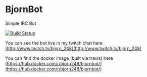 BjornBot
========

Simple IRC Bot

[![Build Status](https://travis-ci.org/BjornTwitchBot/BjornBot.svg?branch=master)](https://travis-ci.org/BjornTwitchBot/BjornBot)

You can see the bot live in my twitch chat here [http://www.twitch.tv/bjorn_248](http://www.twitch.tv/bjorn_248)

You can find the docker image (built via travis) here [https://hub.docker.com/r/bjorn248/bjornbot/](https://hub.docker.com/r/bjorn248/bjornbot/)
